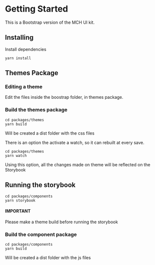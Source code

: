 # Getting Started

This is a Bootstrap version of the MCH UI kit.

## Installing

Install dependencies

`yarn install`

## Themes Package

### Editing a theme

Edit the files inside the boostrap folder, in themes package.

### Build the themes package

```
cd packages/themes
yarn build
```

Will be created a dist folder with the css files

There is an option the activate a watch, so it can rebuilt at every save.

```
cd packages/themes
yarn watch
```

Using this option, all the changes made on theme will be reflected on the Storybook

## Running the storybook

```
cd packages/components
yarn storybook
```

#### IMPORTANT

Please make a theme build before running the storybook

### Build the component package

```
cd packages/components
yarn build
```

Will be created a dist folder with the js files

